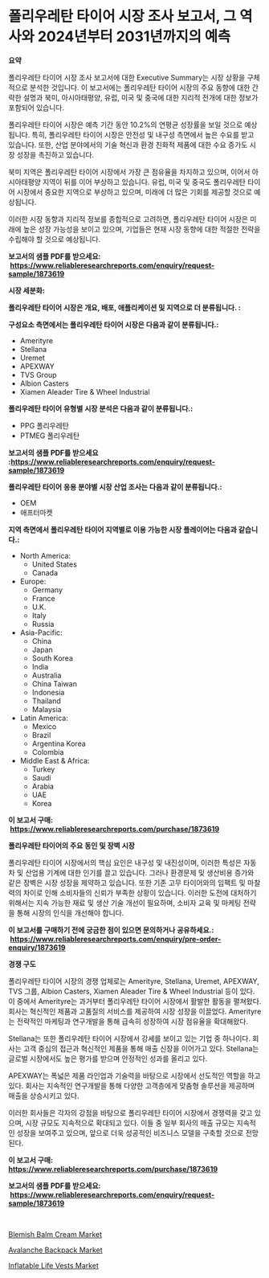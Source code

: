 <p><h1>폴리우레탄 타이어 시장 조사 보고서, 그 역사와 2024년부터 2031년까지의 예측</h1></p><p><strong>요약</strong></p>
<p><p>폴리우레탄 타이어 시장 조사 보고서에 대한 Executive Summary는 시장 상황을 구체적으로 분석한 것입니다. 이 보고서에는 폴리우레탄 타이어 시장의 주요 동향에 대한 간략한 설명과 북미, 아시아태평양, 유럽, 미국 및 중국에 대한 지리적 전개에 대한 정보가 포함되어 있습니다. </p><p>폴리우레탄 타이어 시장은 예측 기간 동안 10.2%의 연평균 성장률을 보일 것으로 예상됩니다. 특히, 폴리우레탄 타이어 시장은 안전성 및 내구성 측면에서 높은 수요를 받고 있습니다. 또한, 산업 분야에서의 기술 혁신과 환경 친화적 제품에 대한 수요 증가도 시장 성장을 촉진하고 있습니다.</p><p>북미 지역은 폴리우레탄 타이어 시장에서 가장 큰 점유율을 차지하고 있으며, 이어서 아시아태평양 지역이 뒤를 이어 부상하고 있습니다. 유럽, 미국 및 중국도 폴리우레탄 타이어 시장에서 중요한 지역으로 부상하고 있으며, 미래에 더 많은 기회를 제공할 것으로 예상됩니다.</p><p>이러한 시장 동향과 지리적 정보를 종합적으로 고려하면, 폴리우레탄 타이어 시장은 미래에 높은 성장 가능성을 보이고 있으며, 기업들은 현재 시장 동향에 대한 적절한 전략을 수립해야 할 것으로 예상됩니다.</p></p>
<p><strong>보고서의 샘플 PDF를 받으세요: &nbsp;<a href="https://www.reliableresearchreports.com/enquiry/request-sample/1873619">https://www.reliableresearchreports.com/enquiry/request-sample/1873619</a></strong></p>
<p><strong>시장 세분화:</strong></p>
<p><strong> 폴리우레탄 타이어 시장은 개요, 배포, 애플리케이션 및 지역으로 더 분류됩니다. :</strong></p>
<p><strong>구성요소 측면에서는 폴리우레탄 타이어 시장은 다음과 같이 분류됩니다.:</strong></p>
<p><ul><li>Amerityre</li><li>Stellana</li><li>Uremet</li><li>APEXWAY</li><li>TVS Group</li><li>Albion Casters</li><li>Xiamen Aleader Tire & Wheel Industrial</li></ul></p>
<p><strong> 폴리우레탄 타이어 유형별 시장 분석은 다음과 같이 분류됩니다.:</strong></p>
<p><ul><li>PPG 폴리우레탄</li><li>PTMEG 폴리우레탄</li></ul></p>
<p><strong>보고서의 샘플 PDF를 받으세요 :<a href="https://www.reliableresearchreports.com/enquiry/request-sample/1873619">https://www.reliableresearchreports.com/enquiry/request-sample/1873619</a></strong></p>
<p><strong> 폴리우레탄 타이어 응용 분야별 시장 산업 조사는 다음과 같이 분류됩니다.:</strong></p>
<p><ul><li>OEM</li><li>애프터마켓</li></ul></p>
<p><strong>지역 측면에서 폴리우레탄 타이어 지역별로 이용 가능한 시장 플레이어는 다음과 같습니다.:</strong></p>
<p><ul>
    <li>
        North America:
        <ul>
            <li>United States</li>
            <li>Canada</li>
        </ul>
    </li>
    <li>
        Europe:
        <ul>
            <li>Germany</li>
            <li>France</li>
            <li>U.K.</li>
            <li>Italy</li>
            <li>Russia</li>
        </ul>
    </li>
    <li>
        Asia-Pacific:
        <ul>
            <li>China</li>
            <li>Japan</li>
            <li>South Korea</li>
            <li>India</li>
            <li>Australia</li>
            <li>China Taiwan</li>
            <li>Indonesia</li>
            <li>Thailand</li>
            <li>Malaysia</li>
        </ul>
    </li>
    <li>
        Latin America:
        <ul>
            <li>Mexico</li>
            <li>Brazil</li>
            <li>Argentina Korea</li>
            <li>Colombia</li>
        </ul>
    </li>
    <li>
        Middle East & Africa:
        <ul>
            <li>Turkey</li>
            <li>Saudi</li>
            <li>Arabia</li>
            <li>UAE</li>
            <li>Korea</li>
        </ul>
    </li>
    </ul></p>
<p><strong>이 보고서 구매: &nbsp;<a href="https://www.reliableresearchreports.com/purchase/1873619">https://www.reliableresearchreports.com/purchase/1873619</a></strong></p>
<p><strong>폴리우레탄 타이어의 주요 동인 및 장벽 시장</strong></p>
<p><p>폴리우레탄 타이어 시장에서의 핵심 요인은 내구성 및 내진성이며, 이러한 특성은 자동차 및 산업용 기계에 대한 인기를 끌고 있습니다. 그러나 환경문제 및 생산비용 증가와 같은 장벽은 시장 성장을 제약하고 있습니다. 또한 기존 고무 타이어와의 임팩트 및 마찰력의 차이로 인해 소비자들의 신뢰가 부족한 상황이 있습니다. 이러한 도전에 대처하기 위해서는 지속 가능한 재료 및 생산 기술 개선이 필요하며, 소비자 교육 및 마케팅 전략을 통해 시장의 인식을 개선해야 합니다.</p></p>
<p><strong>이 보고서를 구매하기 전에 궁금한 점이 있으면 문의하거나 공유하세요.: &nbsp;<a href="https://www.reliableresearchreports.com/enquiry/pre-order-enquiry/1873619">https://www.reliableresearchreports.com/enquiry/pre-order-enquiry/1873619</a></strong></p>
<p><strong>경쟁 구도</strong></p>
<p><p>폴리우레탄 타이어 시장의 경쟁 업체로는 Amerityre, Stellana, Uremet, APEXWAY, TVS 그룹, Albion Casters, Xiamen Aleader Tire & Wheel Industrial 등이 있다. 이 중에서 Amerityre는 과거부터 폴리우레탄 타이어 시장에서 활발한 활동을 펼쳐왔다. 회사는 혁신적인 제품과 고품질의 서비스를 제공하여 시장 성장을 이끌었다. Amerityre는 전략적인 마케팅과 연구개발을 통해 급속히 성장하여 시장 점유율을 확대해왔다.</p><p>Stellana는 또한 폴리우레탄 타이어 시장에서 강세를 보이고 있는 기업 중 하나이다. 회사는 고객 중심의 접근과 혁신적인 제품을 통해 매출 신장을 이어가고 있다. Stellana는 글로벌 시장에서도 높은 평가를 받으며 안정적인 성과를 올리고 있다.</p><p>APEXWAY는 폭넓은 제품 라인업과 기술력을 바탕으로 시장에서 선도적인 역할을 하고 있다. 회사는 지속적인 연구개발을 통해 다양한 고객층에게 맞춤형 솔루션을 제공하며 매출을 상승시키고 있다.</p><p>이러한 회사들은 각자의 강점을 바탕으로 폴리우레탄 타이어 시장에서 경쟁력을 갖고 있으며, 시장 규모도 지속적으로 확대되고 있다. 이들 중 일부 회사의 매출 규모는 지속적인 성장을 보여주고 있으며, 앞으로 더욱 성공적인 비즈니스 모델을 구축할 것으로 전망된다.</p></p>
<p><strong>이 보고서 구매: &nbsp; <a href="https://www.reliableresearchreports.com/purchase/1873619">https://www.reliableresearchreports.com/purchase/1873619</a></strong></p>
<p><strong>보고서의 샘플 PDF를 받으세요: &nbsp;<a href="https://www.reliableresearchreports.com/enquiry/request-sample/1873619">https://www.reliableresearchreports.com/enquiry/request-sample/1873619</a></strong><strong></strong></p>
<p>&nbsp;</p>
<p><p><a href="https://github.com/juancolorado15/Market-Research-Report-List-1/blob/main/blemish-balm-cream-market.md">Blemish Balm Cream Market</a></p><p><a href="https://github.com/dx0328/Market-Research-Report-List-1/blob/main/avalanche-backpack-market.md">Avalanche Backpack Market</a></p><p><a href="https://github.com/mahnoor2003/Market-Research-Report-List-3/blob/main/inflatable-life-vests-market.md">Inflatable Life Vests Market</a></p></p>
